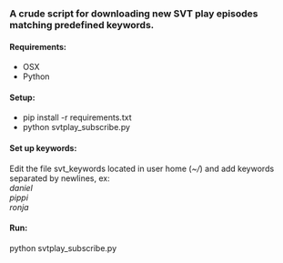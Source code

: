 ### A crude script for downloading new SVT play episodes matching predefined keywords.

#### Requirements:
* OSX
* Python

#### Setup:
* pip install -r requirements.txt
* python svtplay_subscribe.py

#### Set up keywords:
Edit the file svt_keywords located in user home (*~/*) and add keywords separated by newlines, ex: <br/>
*daniel*<br/>
*pippi*<br/>
*ronja*<br/>

#### Run:
python svtplay_subscribe.py
